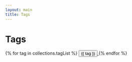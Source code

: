 ```yaml
---
layout: main
title: Tags
---
```


<h1 class="mb-6">
    Tags
</h1>

<div class="page-content">
{% for tag in collections.tagList %}
<span>
    <a href="/tags/{{ tag }}">
        <button class="text-base inline-block py-1 px-3 rounded-lg text-stone-600 dark:text-stone-50/[.80] border border-stone-300 dark:border-stone-50/25 link-container-hover mr-6 mb-6">
            {{ tag }}
        </button>
    </a>
</span>
{% endfor %}
</div>